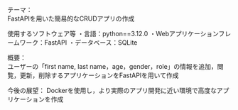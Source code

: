 テーマ：  
FastAPIを用いた簡易的なCRUDアプリの作成 

使用するソフトウェア等
・言語：python==3.12.0
・Webアプリケーションフレームワーク：FastAPI
・データベース：SQLite

概要：  
ユーザーの「first name, last name，age，gender，role」の情報を追加，閲覧，更新，削除するアプリケーションをFastAPIを用いて作成

今後の展望：
Dockerを使用し，より実際のアプリ開発に近い環境で高度なアプリケーションを作成
